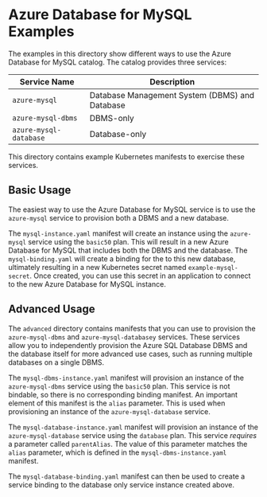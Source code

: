# Azure Database for MySQL Examples

The examples in this directory show different ways to use the Azure Database for MySQL catalog. The catalog provides three services:

| Service Name | Description |
|--------------|-------------|
| `azure-mysql` | Database Management System (DBMS) and Database |
| `azure-mysql-dbms` | DBMS-only |
| `azure-mysql-database` | Database-only |

This directory contains example Kubernetes manifests to exercise these services.

## Basic Usage

The easiest way to use the Azure Database for MySQL service is to use the `azure-mysql` service to provision both a DBMS and a new database.

The `mysql-instance.yaml` manifest will create an instance using the `azure-mysql` service using the `basic50` plan. This will result in a new Azure Database for MySQL that includes both the DBMS and the database. The `mysql-binding.yaml` will create a binding for the to this new database, ultimately resulting in a new Kubernetes secret named `example-mysql-secret`. Once created, you can use this secret in an application to connect to the new Azure Database for MySQL instance.

## Advanced Usage

The `advanced` directory contains manifests that you can use to provision the `azure-mysql-dbms` and `azure-mysql-databasey` services. These services allow you to independently provision the Azure SQL Database DBMS and the database itself for more advanced use cases, such as running multiple databases on a single DBMS.

The `mysql-dbms-instance.yaml` manifest will provision an instance of the `azure-mysql-dbms` service using the `basic50` plan. This service is not bindable, so there is no corresponding binding manifest. An important element of this manifest is the `alias` parameter. This is used when provisioning an instance of the `azure-mysql-database` service.

The `mysql-database-instance.yaml` manifest will provision an instance of the `azure-mysql-database` service using the `database` plan. This service *requires* a parameter called `parentAlias`. The value of this parameter matches the `alias` parameter,  which is defined in the `mysql-dbms-instance.yaml` manifest.

The `mysql-database-binding.yaml` manifest can then be used to create a service binding to the database only service instance created above.
